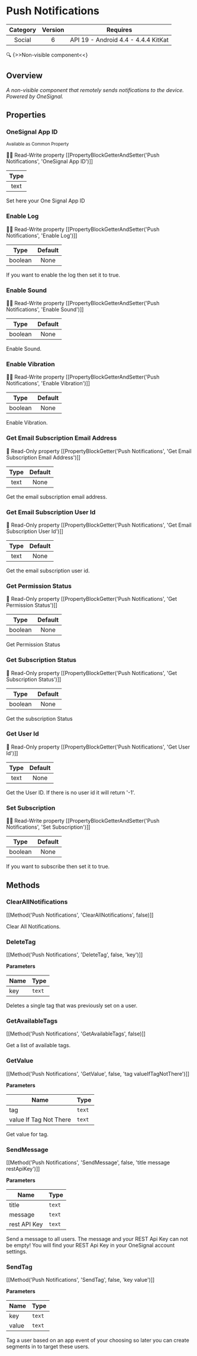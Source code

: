 # Push Notifications

| Category | Version | Requires |
|:--------:|:-------:|:--------:|
|Social|6|API 19 - Android 4.4 - 4.4.4 KitKat|

:mag: {>>Non-visible component<<}

## Overview

_A non-visible component that remotely sends notifications to the device.<br>Powered by OneSignal._

## Properties

### OneSignal App ID

<small>Available as Common Property</small>

:eyes::pencil: Read-Write property
[[PropertyBlockGetterAndSetter('Push Notifications', 'OneSignal App ID')]]

| Type |
|:----:|
|text|

Set here your One Signal App ID

### Enable Log



:eyes::pencil: Read-Write property
[[PropertyBlockGetterAndSetter('Push Notifications', 'Enable Log')]]

| Type | Default |
|:----:|:-------:|
|boolean|None|

If you want to enable the log then set it to true.

### Enable Sound



:eyes::pencil: Read-Write property
[[PropertyBlockGetterAndSetter('Push Notifications', 'Enable Sound')]]

| Type | Default |
|:----:|:-------:|
|boolean|None|

Enable Sound.

### Enable Vibration



:eyes::pencil: Read-Write property
[[PropertyBlockGetterAndSetter('Push Notifications', 'Enable Vibration')]]

| Type | Default |
|:----:|:-------:|
|boolean|None|

Enable Vibration.

### Get Email Subscription Email Address



:eyes: Read-Only property
[[PropertyBlockGetter('Push Notifications', 'Get Email Subscription Email Address')]]

| Type | Default |
|:----:|:-------:|
|text|None|

Get the email subscription email address.

### Get Email Subscription User Id



:eyes: Read-Only property
[[PropertyBlockGetter('Push Notifications', 'Get Email Subscription User Id')]]

| Type | Default |
|:----:|:-------:|
|text|None|

Get the email subscription user id.

### Get Permission Status



:eyes: Read-Only property
[[PropertyBlockGetter('Push Notifications', 'Get Permission Status')]]

| Type | Default |
|:----:|:-------:|
|boolean|None|

Get Permission Status

### Get Subscription Status



:eyes: Read-Only property
[[PropertyBlockGetter('Push Notifications', 'Get Subscription Status')]]

| Type | Default |
|:----:|:-------:|
|boolean|None|

Get the subscription Status

### Get User Id



:eyes: Read-Only property
[[PropertyBlockGetter('Push Notifications', 'Get User Id')]]

| Type | Default |
|:----:|:-------:|
|text|None|

Get the User ID. If there is no user id it will return '-1'.

### Set Subscription



:eyes::pencil: Read-Write property
[[PropertyBlockGetterAndSetter('Push Notifications', 'Set Subscription')]]

| Type | Default |
|:----:|:-------:|
|boolean|None|

If you want to subscribe then set it to true.

## Methods

### ClearAllNotifications



[[Method('Push Notifications', 'ClearAllNotifications', false)]]

Clear All Notifications.

### DeleteTag



[[Method('Push Notifications', 'DeleteTag', false, 'key')]]

**Parameters**

| Name | Type |
|------|------|
|key|`text`|


Deletes a single tag that was previously set on a user.

### GetAvailableTags



[[Method('Push Notifications', 'GetAvailableTags', false)]]

Get a list of available tags.

### GetValue



[[Method('Push Notifications', 'GetValue', false, 'tag valueIfTagNotThere')]]

**Parameters**

| Name | Type |
|------|------|
|tag|`text`|
|value If Tag Not There|`text`|


Get value for tag.

### SendMessage



[[Method('Push Notifications', 'SendMessage', false, 'title message restApiKey')]]

**Parameters**

| Name | Type |
|------|------|
|title|`text`|
|message|`text`|
|rest API Key|`text`|


Send a message to all users. The message and your REST Api Key can not be empty! You will find your REST Api Key in your OneSignal account settings.

### SendTag



[[Method('Push Notifications', 'SendTag', false, 'key value')]]

**Parameters**

| Name | Type |
|------|------|
|key|`text`|
|value|`text`|


Tag a user based on an app event of your choosing so later you can create segments in to target these users.
